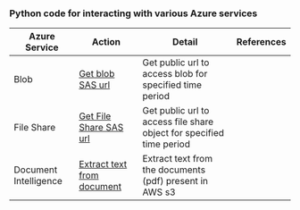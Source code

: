### Python code for interacting with various Azure services

| Azure Service |Action                                                           |Detail                         | References|
|---------------|-----------------------------------------------------------------|-------------------------------|-----------|
|Blob           |[Get blob SAS url](https://github.com/ashish-kamboj/mlops/blob/main/cloud-platform/azure/scripts/blob_sas_url.py)  |Get public url to access blob for specified time period|   |
|File Share     |[Get File Share SAS url](https://github.com/ashish-kamboj/mlops/blob/main/cloud-platform/azure/scripts/fileshare_sas_url.py)  |Get public url to access file share object for specified time period|   |
|Document Intelligence|[Extract text from document](https://github.com/ashish-kamboj/mlops/blob/main/cloud-platform/azure/scripts/extract_text_from_document_using_document_intelligence.py)|Extract text from the documents (pdf) present in AWS s3
